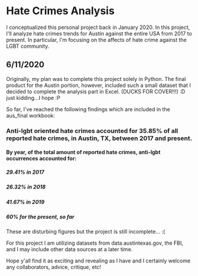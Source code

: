 # Hate Crimes Analysis
I conceptualized this personal project back in January 2020. In this project, I'll analyze hate crimes trends for Austin against the entire USA from 2017 to present. In particular, I'm focusing on the affects of hate crime against the LGBT community. 

## 6/11/2020

Originally, my plan was to complete this project solely in Python. The final product for the Austin portion, however, included such a small dataset that I decided to complete the analysis part in Excel. (DUCKS FOR COVER!!!) :D just kidding...I hope :P 

So far, I've reached the following findings which are included in the aus_final workbook: 

### Anti-lgbt oriented hate crimes accounted for 35.85% of all reported hate crimes, in Austin, TX, between 2017 and present. 
#### By year, of the total amount of reported hate crimes, anti-lgbt occurrences accounted for:
##### 29.41% in 2017
##### 26.32% in 2018
##### 41.67% in 2019
##### 60% for the present, so far

These are disturbing figures but the project is still incomplete... :( 

For this project I am utilizing datasets from data.austintexas.gov, the FBI, and I may include other data sources at a later time. 

Hope y'all find it as exciting and revealing as I have and I certainly welcome any collaborators, advice, critique, etc!
